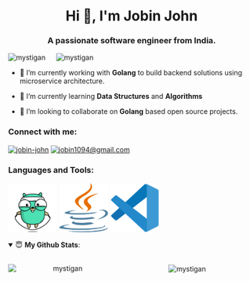 <h1 align="center">Hi 👋, I'm Jobin John</h1>
<h3 align="center">A passionate software engineer from India.</h3>

<p align="left"> 
  <img src="https://komarev.com/ghpvc/?username=mystigan" alt="mystigan" />
  &emsp;
  <img src="https://badges.pufler.dev/repos/Mystigan" alt="mystigan" />
</p>

- 🔭 I’m currently working with **Golang** to build backend solutions using microservice architecture.

- 🌱 I’m currently learning **Data Structures** and **Algorithms**

- 👯 I’m looking to collaborate on **Golang** based open source projects.

<p align="left">
<h3 align="left">Connect with me:</h3>
<a href="https://linkedin.com/in/jobin-john" target="blank"><img align="center" src="https://cdn.jsdelivr.net/npm/simple-icons@3.0.1/icons/linkedin.svg" alt="jobin-john" height="30" width="40" /></a>
<a href="mailto:jobin1094@gmail.com" target="blank"><img align="center" src="https://cdn.jsdelivr.net/npm/simple-icons@3.0.1/icons/gmail.svg" alt="jobin1094@gmail.com" height="30" width="40" /></a>

</p>

<h3 align="left">Languages and Tools:</h3>

<p align = "left">
  <img src="https://github.com/Mystigan/Mystigan/blob/main/assets/gopher-workout.gif" alt="Golang" width=100 height=100>
  <img src="https://github.com/Mystigan/Mystigan/blob/main/assets/java.svg" alt="Java" width=100 height=100>
  <img src="https://github.com/Mystigan/Mystigan/blob/main/assets/vscode.svg" alt="VSCode" width=100 height=100>
</p>

<details open>
 <summary> 😇 <b>My Github Stats</b>: </summary>
<br>
<p align = "center">
  <img align="center" src="https://github-readme-stats.vercel.app/api?username=mystigan&show_icons=true&theme=radical&count_private=true" alt="mystigan" width=50% />
  <img align="left" src="https://github-readme-stats.vercel.app/api/top-langs/?username=Mystigan&layout=compact&theme=radical" alt="mystigan" width=45% />
</p>
</details>
